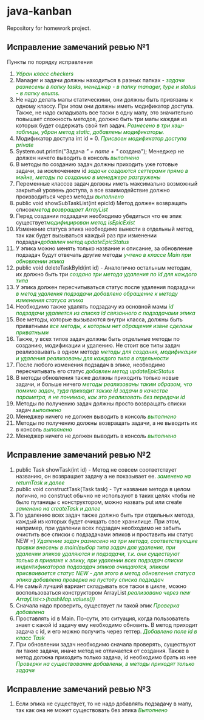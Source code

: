 # java-kanban
Repository for homework project.

## Исправление замечаний ревью №1

Пункты по порядку исправления

1. <span style='color: green;'>_Убран класс checkers_</span>
2. Manager и задачи должны находиться в разных папках - <span style='color: green;'>_задачи разнесены в папку tasks, менеджер - в папку manager, type и status - в папку enums._</span>
3. Не надо делать мапы статическими, они должны быть привязаны к одному классу. При этом они должны иметь модификатор доступа. Также, не надо складывать все таски в одну мапу, это значительно повышает сложность методов, должно быть три мапы каждая из которых будет содержать свой тип задач. <span style='color: green;'>_Разнесено в три хэш-таблицы, убран метод static, добавлены модификаторы._</span>
4. Модификатор доступа int id = 0. <span style='color: green;'>_Присвоен модификатор доступа private_</span>
5. System.out.println("Задача *" + name + "* создана"); Менеджер не должен ничего выводить в консоль  <span style='color: green;'>_выполнено_</span>
6. В методы по созданию задач должны приходить уже готовые задачи, за исключением id <span style='color: green;'>_задачи создаются сеттерами прямо в мэйне, методы по созданию в менеджере разгружены_</span>
7. Переменные классов задач должны иметь максимально возможный закрытый уровень доступа, а все взаимодействие должно производиться через методы <span style='color: green;'>_выполнено_</span>
8. public void showSubTaskList(int epicId) Метод должен возвращать список<span style='color: green;'>_метод возвращает ArrayList<SubTask>_</span>
9. Перед создании подзадачи необходимо убедиться что ее эпик существует<span style='color: green;'>_модифицирован метод isEpicExist_</span>
10. Изменение статуса эпика необходимо вынести в отдельный метод, так как будет вызываться каждый раз при изменении подзадач<span style='color: green;'>_добавлен метод updateEpicStatus_</span>
11. У эпика можно менять только название и описание, за обновление подзадач будут отвечать другие методы <span style='color: green;'>_учтено в классе Main при обновлении эпика_</span>
12. public void deleteTaskById(int id) - Аналогично остальным методам, их должно быть три <span style='color: green;'>_создано три метода удаления по id для каждого типа_</span>
13. У эпика должен пересчитываться статус после удаления подзадачи <span style='color: green;'>_в метод удаления подзадачи добавлено обращение к методу изменения статуса эпика_</span>
14. Необходимо также удалять подзадачу из основной мамы <span style='color: green;'>_id подзадачи удаляется из списка id связанного с подзадачами эпика_</span>
15. Все методы, которые вызываются внутри класса, должны быть приватными <span style='color: green;'>_все методы, к которым нет обращения извне сделаны приватными_</span>
16. Также, у всех типов задач должны быть отдельные методы по созданию, модификации и удалению. Не стоит все типы задач реализовывать в одном методе <span style='color: green;'>_методы для создания, модификации и удаления реализованы для каждого типа в отдельности_</span>
17. После любого изменения подзадач в эпике, необходимо пересчитывать его статус <span style='color: green;'>_добавлен метод updateEpicStatus_</span>
18. В методы обновления также должны приходить только новые задачи, и больше ничего <span style='color: green;'>_методы реализованы таким образом, что помимо задач, туда приходит также id задачи в качестве параметра, я не понимаю, как это реализовать без передачи id_</span>
19. Методы по получению задач должны просто возвращать списки задач <span style='color: green;'>_выполнено_</span>
20. Менеджер ничего не должен выводить в консоль <span style='color: green;'>_выполнено_</span>
21. Методы по получению должны возвращать задачи, а не выводить их в консоль <span style='color: green;'>_выполнено_</span>
22. Менеджер ничего не должен выводить в консоль <span style='color: green;'>_выполнено_</span>

## Исправление замечаний ревью №2
1. public Task showTask(int id) - Метод не совсем соответствует названию, он возвращает задачу а не показывает ее. <span style='color: green;'>_заменено на returnTask и далее_</span>
2. public void constructTask(Task task) - Тут название метода в целом логично, но construct  обычно не используют в таких целях чтобы не было путаницы с конструктором, можно назвать put или create <span style='color: green;'>_заменено на createTask и далее_</span>
3. По удалению всех задач также должно быть три отдельных метода, каждый из которых будет очищать свое хранилище. При этом, например, при удалении всех подзадач необходимо не забыть очистить все списки с подзадачами эпиков и проставить им статус NEW =) <span style='color: green;'>_Удаление задач разнесено на три метода, соответствующие правки внесены в main(выбор типа задач для удаления, при удалении эпиков удаляются и подзадачи, т.к. они существуют только в привязке к эпику, при удалении всех подзадач списки индентификаторов подазадач эпиков очищаются, эпикам присваивается статус NEW - для этого в метод обновления статуса эпика добавлена проверка на пустоту списка подзадач_</span>
4. Не самый лучший вариант складывать все таски в цикле,  можно воспользоваться конструктором  ArrayList  <span style='color: green;'>_реализовано через new ArrayList<>(hashMap.values())_</span>
5. Сначала надо проверить, существует ли такой эпик <span style='color: green;'>_Проверка добавлена_</span>
6. Проставлять id в Main. По-сути, это ситуация, когда пользователь знает с какой id задачу ему необходимо обновить. В метод приходит задача с id, и его можно получить через геттер. <span style='color: green;'>_Добавлено поле id в класс Task_</span>
7. При обновлении задач необходимо сначала проверять, существуют ли такие задачи, иначе метод не отличается от создания. Также в метод должна приходить только задача, id необходимо брать из нее  <span style='color: green;'>_Проверки на существование добавлены, в методы приходят только задачи_</span>

## Исправление замечаний ревью №3
1. Если эпика не существует, то не надо добавлять подзадачу в мапу, так как она не может существовать без эпика <span style='color: green;'>_Выполнено_</span>